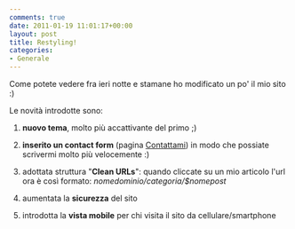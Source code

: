 ```yaml
---
comments: true
date: 2011-01-19 11:01:17+00:00
layout: post
title: Restyling!
categories:
- Generale
---
```


Come potete vedere fra ieri notte e stamane ho modificato un po' il mio sito :)

Le novità introdotte sono:



	
  1. **nuovo tema**, molto più accattivante del primo ;)

	
  2. **inserito un contact form** (pagina [Contattami](http://www.polslinux.it/?page_id=1088)) in modo che possiate scrivermi molto più velocemente :)

	
  3. adottata struttura "**Clean URLs**": quando cliccate su un mio articolo l'url ora è così formato: _$nomedominio/$categoria/$nomepost_

	
  4. aumentata la **sicurezza** del sito

	
  5. introdotta la **vista mobile** per chi visita il sito da cellulare/smartphone


